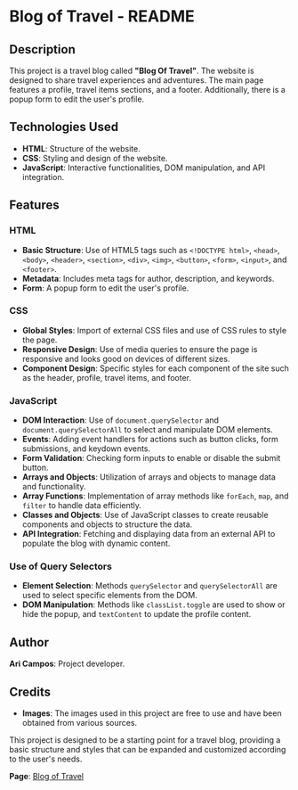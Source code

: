 # Blog of Travel - README

## Description

This project is a travel blog called **"Blog Of Travel"**. The website is designed to share travel experiences and adventures. The main page features a profile, travel items sections, and a footer. Additionally, there is a popup form to edit the user's profile.

## Technologies Used

- **HTML**: Structure of the website.
- **CSS**: Styling and design of the website.
- **JavaScript**: Interactive functionalities, DOM manipulation, and API integration.

## Features

### HTML

- **Basic Structure**: Use of HTML5 tags such as `<!DOCTYPE html>`, `<head>`, `<body>`, `<header>`, `<section>`, `<div>`, `<img>`, `<button>`, `<form>`, `<input>`, and `<footer>`.
- **Metadata**: Includes meta tags for author, description, and keywords.
- **Form**: A popup form to edit the user's profile.

### CSS

- **Global Styles**: Import of external CSS files and use of CSS rules to style the page.
- **Responsive Design**: Use of media queries to ensure the page is responsive and looks good on devices of different sizes.
- **Component Design**: Specific styles for each component of the site such as the header, profile, travel items, and footer.

### JavaScript

- **DOM Interaction**: Use of `document.querySelector` and `document.querySelectorAll` to select and manipulate DOM elements.
- **Events**: Adding event handlers for actions such as button clicks, form submissions, and keydown events.
- **Form Validation**: Checking form inputs to enable or disable the submit button.
- **Arrays and Objects**: Utilization of arrays and objects to manage data and functionality.
- **Array Functions**: Implementation of array methods like `forEach`, `map`, and `filter` to handle data efficiently.
- **Classes and Objects**: Use of JavaScript classes to create reusable components and objects to structure the data.
- **API Integration**: Fetching and displaying data from an external API to populate the blog with dynamic content.

### Use of Query Selectors

- **Element Selection**: Methods `querySelector` and `querySelectorAll` are used to select specific elements from the DOM.
- **DOM Manipulation**: Methods like `classList.toggle` are used to show or hide the popup, and `textContent` to update the profile content.

## Author

**Ari Campos**: Project developer.

## Credits

- **Images**: The images used in this project are free to use and have been obtained from various sources.

This project is designed to be a starting point for a travel blog, providing a basic structure and styles that can be expanded and customized according to the user's needs.

**Page**: [Blog of Travel](https://aricamposm.github.io/web_project_around/)
